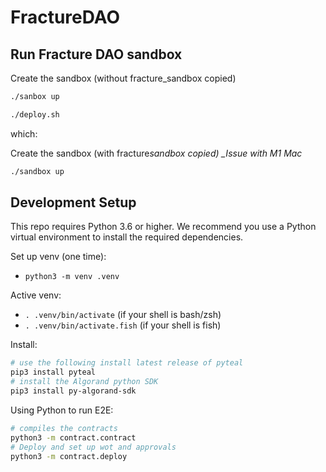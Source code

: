 # FractureDAO

## Run Fracture DAO sandbox

Create the sandbox (without fracture_sandbox copied)

```sh
./sanbox up

./deploy.sh
```

which:

Create the sandbox (with fracture*sandbox copied)
\_Issue with M1 Mac*

```sh
./sandbox up
```

## Development Setup

This repo requires Python 3.6 or higher. We recommend you use a Python virtual environment to install
the required dependencies.

Set up venv (one time):

- `python3 -m venv .venv`

Active venv:

- `. .venv/bin/activate` (if your shell is bash/zsh)
- `. .venv/bin/activate.fish` (if your shell is fish)

Install:

```sh
# use the following install latest release of pyteal
pip3 install pyteal
# install the Algorand python SDK
pip3 install py-algorand-sdk
```

Using Python to run E2E:

```sh
# compiles the contracts
python3 -m contract.contract
# Deploy and set up wot and approvals
python3 -m contract.deploy
```
